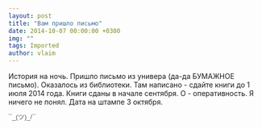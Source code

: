 ```yaml
---
layout: post
title: "Вам пришло письмо"
date: 2014-10-07 00:00:00 +0300
img: ""
tags: Imported
author: vlaim
---
```


История на ночь. Пришло письмо из универа (да-да БУМАЖНОЕ письмо). Оказалось из библиотеки. Там написано - сдайте книги до 1 июля 2014 года. Книги сданы в начале сентября. О - оперативность. Я ничего не понял. Дата на штампе 3 октября. 

<span style="color: rgb(84, 84, 84); font-family: arial, sans-serif; font-size: small; line-height: 16.363636016845703px; background-color: rgb(255, 255, 255);">¯\_(ツ)_/¯</span>